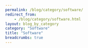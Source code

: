```yaml
---
permalink: /blog/category/software/
redirect_from:
    - /blog/category/software.html
layout: blog_by_category
category: "Software"
title: "Software"
breadcrumbs: true
---
```

